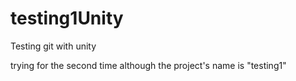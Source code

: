 # testing1Unity
Testing git with unity

trying for the second time although the project's name is "testing1"
